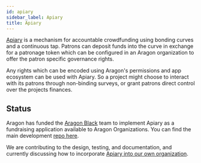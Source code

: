 ```yaml
---
id: apiary
sidebar_label: Apiary
title: Apiary
---
```


[Apiary](https://github.com/1Hive/apiary) is a mechanism for accountable crowdfunding using bonding curves and a continuous tap. Patrons can deposit funds into the curve in exchange for a patronage token which can be configured in an Aragon organization to offer the patron specific governance rights.

Any rights which can be encoded using Aragon's permissions and app ecosystem can be used with Apiary. So a project might choose to interact with its patrons through non-binding surveys, or grant patrons direct control over the projects finances. 


## Status

Aragon has funded the [Aragon Black](https://aragon.black) team to implement Apiary as a fundraising application available to Aragon Organizations. You can find the main development [repo here](https://github.com/aragonblack/fundraising).

We are contributing to the design, testing, and documentation, and currently discussing how to incorporate [Apiary into our own organization](https://github.com/1Hive/ideas/issues/9).
